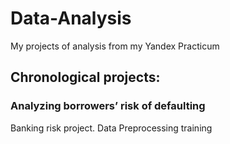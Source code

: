 # Data-Analysis
My projects of analysis from my Yandex Practicum
## Сhronological projects:
### Analyzing borrowers’ risk of defaulting
Banking risk project. Data Preprocessing training
